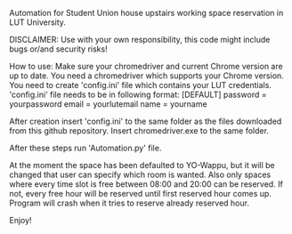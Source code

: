 Automation for Student Union house upstairs working space reservation in LUT University.


DISCLAIMER:
Use with your own responsibility, this code might include bugs or/and security risks!


How to use:
Make sure your chromedriver and current Chrome version are up to date.
You need a chromedriver which supports your Chrome version.
You need to create 'config.ini' file which contains your LUT credentials.
'config.ini' file needs to be in following format:
	[DEFAULT]
	password = yourpassword
	email = yourlutemail
	name = yourname
	
After creation insert 'config.ini' to the same folder as the files downloaded from this github repository.
Insert chromedriver.exe to the same folder.

After these steps run 'Automation.py' file.

At the moment the space has been defaulted to YO-Wappu, but it will be changed that user can specify which room is wanted.
Also only spaces where every time slot is free between 08:00 and 20:00 can be reserved. If not, every free hour will be reserved until first reserved hour comes up.
Program will crash when it tries to reserve already reserved hour.

Enjoy!

